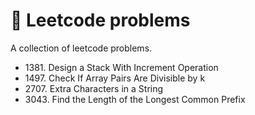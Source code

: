 # 🧩 Leetcode problems

A collection of leetcode problems.

- 1381\. Design a Stack With Increment Operation
- 1497\. Check If Array Pairs Are Divisible by k
- 2707\. Extra Characters in a String
- 3043\. Find the Length of the Longest Common Prefix
